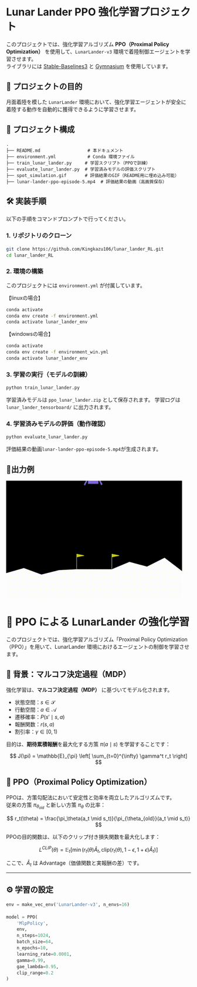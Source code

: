 # Lunar Lander PPO 強化学習プロジェクト

このプロジェクトでは、強化学習アルゴリズム **PPO（Proximal Policy Optimization）** を使用して、`LunarLander-v3` 環境で着陸制御エージェントを学習させます。  
ライブラリには [Stable-Baselines3](https://github.com/DLR-RM/stable-baselines3) と [Gymnasium](https://gymnasium.farama.org/) を使用しています。


## 🎯 プロジェクトの目的

月面着陸を模した `LunarLander` 環境において、強化学習エージェントが安全に着陸する動作を自動的に獲得できるように学習させます。


## 📁 プロジェクト構成
```
.
├── README.md                  # 本ドキュメント
├── environment.yml            # Conda 環境ファイル
├── train_lunar_lander.py     # 学習スクリプト（PPOで訓練）
├── evaluate_lunar_lander.py  # 学習済みモデルの評価スクリプト
├── spot_simulation.gif       # 評価結果のGIF（README用に埋め込み可能）
├── lunar-lander-ppo-episode-5.mp4  # 評価結果の動画（高画質保存）

```

## 🛠️ 実装手順

以下の手順をコマンドプロンプトで行ってください。

### 1. リポジトリのクローン

```bash
git clone https://github.com/Kingkazu106/lunar_lander_RL.git
cd lunar_lander_RL
```
### 2. 環境の構築
このプロジェクトには `environment.yml` が付属しています。

【linuxの場合】
```bash
conda activate
conda env create -f environment.yml
conda activate lunar_lander_env
```
【windowsの場合】
```bash
conda activate
conda env create -f environment_win.yml
conda activate lunar_lander_env
```

### 3. 学習の実行（モデルの訓練）
```bash
python train_lunar_lander.py
```
学習済みモデルは `ppo_lunar_lander.zip` として保存されます。
学習ログは `lunar_lander_tensorboard/` に出力されます。

### 4. 学習済みモデルの評価（動作確認）
```bash
python evaluate_lunar_lander.py
```
評価結果の動画`lunar-lander-ppo-episode-5.mp4`が生成されます。
## 🎥出力例

![Spot Simulation](https://github.com/Kingkazu106/lunar_lander_RL/blob/main/spot_simulation.gif)


# 🌌 PPO による LunarLander の強化学習

このプロジェクトでは、強化学習アルゴリズム「Proximal Policy Optimization（PPO）」を用いて、LunarLander 環境におけるエージェントの制御を学習させます。



## 📘 背景：マルコフ決定過程（MDP）

強化学習は、**マルコフ決定過程（MDP）** に基づいてモデル化されます。

- 状態空間：$s \in \mathcal{S}$
- 行動空間：$a \in \mathcal{A}$
- 遷移確率：$P(s' \mid s, a)$
- 報酬関数：$r(s, a)$
- 割引率：$\gamma \in [0, 1)$

目的は、**期待累積報酬**を最大化する方策 $\pi(a \mid s)$ を学習することです：

$$
J(\pi) = \mathbb{E}_{\pi} \left[ \sum_{t=0}^{\infty} \gamma^t r_t \right]
$$



## 🤖 PPO（Proximal Policy Optimization）

PPOは、方策勾配法において安定性と効率を両立したアルゴリズムです。  
従来の方策 $\pi_{\theta_{old}}$ と新しい方策 $\pi_\theta$ の比率：

$$
r_t(\theta) = \frac{\pi_\theta(a_t \mid s_t)}{\pi_{\theta_{old}}(a_t \mid s_t)}
$$

PPOの目的関数は、以下のクリップ付き損失関数を最大化します：

$$
L^{CLIP}(\theta) = \mathbb{E}_t \left[ 
\min\left( 
r_t(\theta) \hat{A}_t, 
\text{clip}(r_t(\theta), 1 - \epsilon, 1 + \epsilon) \hat{A}_t 
\right) 
\right]
$$

ここで、$\hat{A}_t$ は Advantage（価値関数と実報酬の差）です。

---

## ⚙️ 学習の設定

```python
env = make_vec_env('LunarLander-v3', n_envs=16)

model = PPO(
    'MlpPolicy', 
    env, 
    n_steps=1024,
    batch_size=64,
    n_epochs=10,
    learning_rate=0.0001,
    gamma=0.99,
    gae_lambda=0.95,
    clip_range=0.2
)
